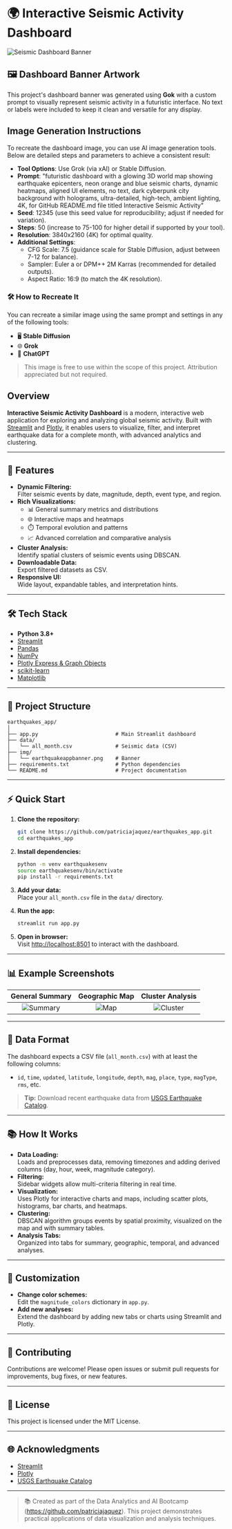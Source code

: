 # 🌍 Interactive Seismic Activity Dashboard

![Seismic Dashboard Banner](img/earthquakeappbanner.png)

## 🖼️ Dashboard Banner Artwork
This project's dashboard banner was generated using **Gok** with a custom prompt to visually represent seismic activity in a futuristic interface. No text or labels were included to keep it clean and versatile for any display.

## Image Generation Instructions

To recreate the dashboard image, you can use AI image generation tools. Below are detailed steps and parameters to achieve a consistent result:

- **Tool Options**: Use Grok (via xAI) or Stable Diffusion.
- **Prompt**: "futuristic dashboard with a glowing 3D world map showing earthquake epicenters, neon orange and blue seismic charts, dynamic heatmaps, aligned UI elements, no text, dark cyberpunk city background with holograms, ultra-detailed, high-tech, ambient lighting, 4K, for GitHub README.md file titled Interactive Seismic Activity"
- **Seed**: 12345 (use this seed value for reproducibility; adjust if needed for variation).
- **Steps**: 50 (increase to 75-100 for higher detail if supported by your tool).
- **Resolution**: 3840x2160 (4K) for optimal quality.
- **Additional Settings**:
  - CFG Scale: 7.5 (guidance scale for Stable Diffusion, adjust between 7-12 for balance).
  - Sampler: Euler a or DPM++ 2M Karras (recommended for detailed outputs).
  - Aspect Ratio: 16:9 (to match the 4K resolution).

### 🛠️ How to Recreate It
You can recreate a similar image using the same prompt and settings in any of the following tools:
- 🖥️ **Stable Diffusion**
- 🌐 **Grok**
- 🧠 **ChatGPT**

> This image is free to use within the scope of this project. Attribution appreciated but not required.

## Overview

**Interactive Seismic Activity Dashboard** is a modern, interactive web application for exploring and analyzing global seismic activity. Built with [Streamlit](https://streamlit.io/) and [Plotly](https://plotly.com/), it enables users to visualize, filter, and interpret earthquake data for a complete month, with advanced analytics and clustering.

---

## 🚀 Features

- **Dynamic Filtering:**  
  Filter seismic events by date, magnitude, depth, event type, and region.
- **Rich Visualizations:**  
  - 📊 General summary metrics and distributions
  - 🌐 Interactive maps and heatmaps
  - ⏱️ Temporal evolution and patterns
  - 📈 Advanced correlation and comparative analysis
- **Cluster Analysis:**  
  Identify spatial clusters of seismic events using DBSCAN.
- **Downloadable Data:**  
  Export filtered datasets as CSV.
- **Responsive UI:**  
  Wide layout, expandable tables, and interpretation hints.

---

## 🛠️ Tech Stack

- **Python 3.8+**
- [Streamlit](https://streamlit.io/)
- [Pandas](https://pandas.pydata.org/)
- [NumPy](https://numpy.org/)
- [Plotly Express & Graph Objects](https://plotly.com/python/)
- [scikit-learn](https://scikit-learn.org/)
- [Matplotlib](https://matplotlib.org/)

---

## 📂 Project Structure

```
earthquakes_app/
│
├── app.py                         # Main Streamlit dashboard
├── data/
│   └── all_month.csv              # Seismic data (CSV)
├── img/
│   └── earthquakeappbanner.png    # Banner
├── requirements.txt               # Python dependencies
└── README.md                      # Project documentation
```

---

## ⚡ Quick Start

1. **Clone the repository:**
    ```sh
    git clone https://github.com/patriciajaquez/earthquakes_app.git
    cd earthquakes_app
    ```

2. **Install dependencies:**
    ```sh
    python -m venv earthquakesenv
    source earthquakesenv/bin/activate
    pip install -r requirements.txt
    ```

3. **Add your data:**  
   Place your `all_month.csv` file in the `data/` directory.

4. **Run the app:**
    ```sh
    streamlit run app.py
    ```

5. **Open in browser:**  
   Visit [http://localhost:8501](http://localhost:8501) to interact with the dashboard.

---

## 📊 Example Screenshots

| General Summary | Geographic Map | Cluster Analysis |
|:--------------:|:-------------:|:---------------:|
| ![Summary](https://img.icons8.com/color/48/summary-list.png) | ![Map](https://img.icons8.com/color/48/worldwide-location.png) | ![Cluster](https://img.icons8.com/color/48/cluster.png) |

---

## 🧩 Data Format

The dashboard expects a CSV file (`all_month.csv`) with at least the following columns:

- `id`, `time`, `updated`, `latitude`, `longitude`, `depth`, `mag`, `place`, `type`, `magType`, `rms`, etc.

> **Tip:** Download recent earthquake data from [USGS Earthquake Catalog](https://earthquake.usgs.gov/earthquakes/search/).

---

## 📚 How It Works

- **Data Loading:**  
  Loads and preprocesses data, removing timezones and adding derived columns (day, hour, week, magnitude category).
- **Filtering:**  
  Sidebar widgets allow multi-criteria filtering in real time.
- **Visualization:**  
  Uses Plotly for interactive charts and maps, including scatter plots, histograms, bar charts, and heatmaps.
- **Clustering:**  
  DBSCAN algorithm groups events by spatial proximity, visualized on the map and with summary tables.
- **Analysis Tabs:**  
  Organized into tabs for summary, geographic, temporal, and advanced analyses.

---

## 📝 Customization

- **Change color schemes:**  
  Edit the `magnitude_colors` dictionary in `app.py`.
- **Add new analyses:**  
  Extend the dashboard by adding new tabs or charts using Streamlit and Plotly.

---

## 🤝 Contributing

Contributions are welcome! Please open issues or submit pull requests for improvements, bug fixes, or new features.

---

## 📄 License

This project is licensed under the MIT License.

---

## 🌐 Acknowledgments

- [Streamlit](https://streamlit.io/)
- [Plotly](https://plotly.com/)
- [USGS Earthquake Catalog](https://earthquake.usgs.gov/)

---

> 📚 Created as part of the Data Analytics and AI Bootcamp (https://github.com/patriciajaquez). This project demonstrates practical applications of data visualization and analysis techniques.
